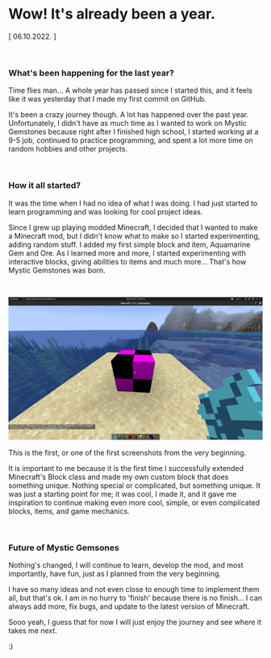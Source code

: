 # Wow! It's already been a year.

[ 06.10.2022. ]

<br>

### What's been happening for the last year?

Time flies man... A whole year has passed since I started this, and it feels like it was yesterday that I made my first commit on GitHub.

It's been a crazy journey though. A lot has happened over the past year. Unfortunately, I didn't have as much time as I wanted to work on Mystic Gemstones because right after I finished high school, I started working at a 9-5 job, continued to practice programming, and spent a lot more time on random hobbies and other projects.

<br>

### How it all started?

It was the time when I had no idea of what I was doing. I had just started to learn programming and was looking for cool project ideas.

Since I grew up playing modded Minecraft, I decided that I wanted to make a Minecraft mod, but I didn't know what to make so I started experimenting, adding random stuff. I added my first simple block and item, Aquamarine Gem and Ore. As I learned more and more, I started experimenting with interactive blocks, giving abilities to items and much more... That's how Mystic Gemstones was born.

<br>

![title](../images/firstScr.png)

This is the first, or one of the first screenshots from the very beginning.

It is important to me because it is the first time I successfully extended Minecraft's Block class and made my own custom block that does something unique. Nothing special or complicated, but something unique. It was just a starting point for me; it was cool, I made it, and it gave me inspiration to continue making even more cool, simple, or even complicated blocks, items, and game mechanics.

<br>


### Future of Mystic Gemsones

Nothing's changed, I will continue to learn, develop the mod, and most importantly, have fun, just as I planned from the very beginning.

I have so many ideas and not even close to enough time to implement them all, but that's ok. I am in no hurry to 'finish' because there is no finish... I can always add more, fix bugs, and update to the latest version of Minecraft.

Sooo yeah, I guess that for now I will just enjoy the journey and see where it takes me next.

:)

